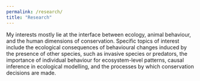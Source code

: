 ```yaml
---
permalink: /research/
title: "Research"
---
```


My interests mostly lie at the interface between ecology, animal behaviour, and the human dimensions of conservation. Specific topics of interest include the ecological consequences of behavioural changes induced by the presence of other species, such as invasive species or predators, the importance of individual behaviour for ecosystem-level patterns, causal inference in ecological modelling, and the processes by which conservation decisions are made. 
